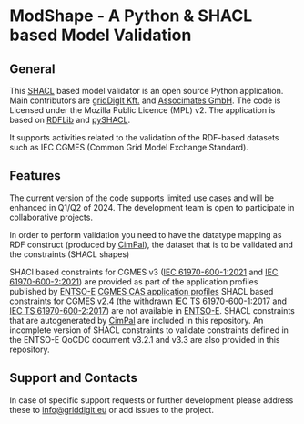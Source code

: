 # ModShape - A Python & SHACL based Model Validation

## General
This [SHACL](https://www.w3.org/TR/shacl/) based model validator is an open source Python application. Main contributors are [gridDigIt Kft.](https://www.griddigit.eu/) and [Associmates GmbH](http://www.associmates.eu/). The code is Licensed under the Mozilla Public Licence (MPL) v2.
The application is based on [RDFLib](https://github.com/RDFLib/rdflib) and [pySHACL](https://github.com/RDFLib/pySHACL).

It supports activities related to the validation of the RDF-based datasets such as IEC CGMES (Common Grid Model Exchange Standard).

## Features
The current version of the code supports limited use cases and will be enhanced in Q1/Q2 of 2024. The development team is open to participate in collaborative projects.

In order to perform validation you need to have the datatype mapping as RDF construct (produced by [CimPal](https://github.com/griddigit/CimPal)), the dataset that is to be validated and the constraints (SHACL shapes)

SHACl based constraints for CGMES v3 ([IEC 61970-600-1:2021](https://webstore.iec.ch/publication/63866) and [IEC 61970-600-2:2021](https://webstore.iec.ch/publication/63867)) are provided as part of the application profiles published by [ENTSO-E](https://www.entsoe.eu/) [CGMES CAS application profiles](https://www.entsoe.eu/Documents/CIM_documents/Grid_Model_CIM/IEC61970-600-2_CGMES_3_0_1_ApplicationProfiles.zip)
SHACL based constraints for CGMES v2.4 (the withdrawn [IEC TS 61970-600-1:2017](https://webstore.iec.ch/publication/27556) and [IEC TS 61970-600-2:2017](https://webstore.iec.ch/publication/32923)) are not available in [ENTSO-E](https://www.entsoe.eu/). SHACL constraints that are autogenerated by [CimPal](https://github.com/griddigit/CimPal) are included in this repository. An incomplete version of SHACL constraints to validate constraints defined in the ENTSO-E QoCDC document v3.2.1 and v3.3 are also provided in this repository.

## Support and Contacts
In case of specific support requests or further development please address these to info@griddigit.eu or add issues to the project.
